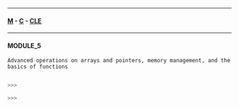 
---

#### [M](https://github.com/ttltrk/TTT/blob/master/menu.md) - [C](https://github.com/ttltrk/TTT/blob/master/C/C.md) - [CLE](https://github.com/ttltrk/TTT/blob/master/C/CLE/CLE.md)

---

#### MODULE_5

```
Advanced operations on arrays and pointers, memory management, and the basics of functions
```

```c

>>>

>>>
```
